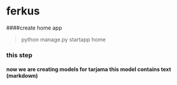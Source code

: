 # ferkus

####create home app
>
>python manage.py startapp home
>

### this step
#### now we are creating models for tarjama this model contains text (markdown) 
